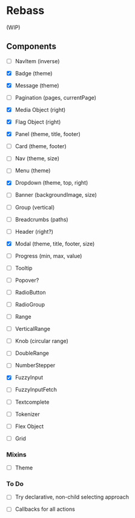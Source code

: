 # Rebass

(WIP)

## Components

- [ ] NavItem (inverse)
- [x] Badge (theme)
- [x] Message (theme)
- [ ] Pagination (pages, currentPage)

- [x] Media Object (right)
- [x] Flag Object (right)
- [x] Panel (theme, title, footer)
- [ ] Card (theme, footer)

- [ ] Nav (theme, size)
- [ ] Menu (theme)
- [x] Dropdown (theme, top, right)
- [ ] Banner (backgroundImage, size)

- [ ] Group (vertical)
- [ ] Breadcrumbs (paths)
- [ ] Header (right?)
- [x] Modal (theme, title, footer, size)

- [ ] Progress (min, max, value)
- [ ] Tooltip
- [ ] Popover?
- [ ] RadioButton

- [ ] RadioGroup
- [ ] Range
- [ ] VerticalRange
- [ ] Knob (circular range)

- [ ] DoubleRange
- [ ] NumberStepper
- [x] FuzzyInput
- [ ] FuzzyInputFetch
- [ ] Textcomplete
- [ ] Tokenizer

- [ ] Flex Object
- [ ] Grid


### Mixins

- [ ] Theme


### To Do

- [ ] Try declarative, non-child selecting approach
- [ ] Callbacks for all actions


